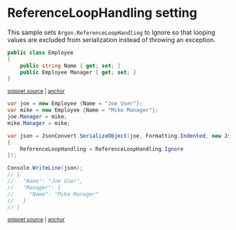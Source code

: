 # ReferenceLoopHandling setting

This sample sets `Argon.ReferenceLoopHandling` to Ignore so that looping values are excluded from serialization instead of throwing an exception.

<!-- snippet: ReferenceLoopHandlingIgnoreTypes -->
<a id='snippet-referenceloophandlingignoretypes'></a>
```cs
public class Employee
{
    public string Name { get; set; }
    public Employee Manager { get; set; }
}
```
<sup><a href='/src/Tests/Documentation/Samples/Serializer/ReferenceLoopHandlingIgnore.cs#L7-L15' title='Snippet source file'>snippet source</a> | <a href='#snippet-referenceloophandlingignoretypes' title='Start of snippet'>anchor</a></sup>
<!-- endSnippet -->

<!-- snippet: ReferenceLoopHandlingIgnoreUsage -->
<a id='snippet-referenceloophandlingignoreusage'></a>
```cs
var joe = new Employee {Name = "Joe User"};
var mike = new Employee {Name = "Mike Manager"};
joe.Manager = mike;
mike.Manager = mike;

var json = JsonConvert.SerializeObject(joe, Formatting.Indented, new JsonSerializerSettings
{
    ReferenceLoopHandling = ReferenceLoopHandling.Ignore
});

Console.WriteLine(json);
// {
//   "Name": "Joe User",
//   "Manager": {
//     "Name": "Mike Manager"
//   }
// }
```
<sup><a href='/src/Tests/Documentation/Samples/Serializer/ReferenceLoopHandlingIgnore.cs#L20-L40' title='Snippet source file'>snippet source</a> | <a href='#snippet-referenceloophandlingignoreusage' title='Start of snippet'>anchor</a></sup>
<!-- endSnippet -->
